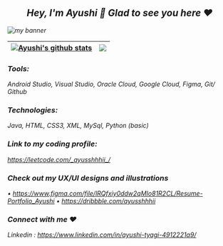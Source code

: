 <h2 align='center'> <i>Hey, I'm Ayushi 👋 Glad to see you here ❤️</h2>  



![my banner](https://user-images.githubusercontent.com/63350018/178142460-ba7ef716-b56a-4fe3-85c8-835f2149b6c3.png)

  | <a href="https://github.com/ayusshhhii/github-readme-stats"><img align="center" src="https://github-readme-stats.vercel.app/api?username=ayusshhhii&show_icons=true&include_all_commits=true&theme=buefy&hide_border=true" alt="Ayushi's github stats" /></a> | <a href="https://github.com/ayusshhhii/github-readme-stats"><img align="center" src="https://github-readme-stats.vercel.app/api/top-langs/?username=ayusshhhii&layout=compact&theme=buefy&hide_border=true" /></a> |
| ------------- | ------------- |

### Tools: 
Android Studio, Visual Studio, Oracle Cloud, Google Cloud, Figma, Git/ Github

### Technologies: 
Java, HTML, CSS3, XML, MySql, Python (basic)

### Link to my coding profile: 
https://leetcode.com/_ayusshhhii_/

### Check out my UX/UI designs and illustrations


•	https://www.figma.com/file/lRQfxiy0ddw2qMIo81R2CL/Resume-Portfolio_Ayushi
•	https://dribbble.com/ayusshhhii


### Connect with me ❤️

Linkedin : https://www.linkedin.com/in/ayushi-tyagi-4912221a9/
  

